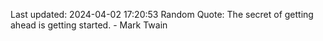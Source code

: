 Last updated: 2024-04-02 17:20:53
Random Quote: The secret of getting ahead is getting started. - Mark Twain